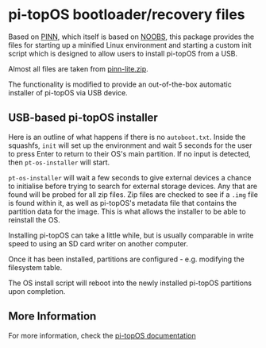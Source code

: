 # pi-topOS bootloader/recovery files

Based on [PINN](https://github.com/procount/pinn), which itself is based on [NOOBS](https://github.com/raspberrypi/noobs), this package provides the files for starting up a minified Linux environment and starting a custom init script which is designed to allow users to install pi-topOS from a USB.

Almost all files are taken from [pinn-lite.zip](http://sourceforge.net/projects/pinn/files/pinn-lite.zip).

The functionality is modified to provide an out-of-the-box automatic installer of pi-topOS via USB device.

## USB-based pi-topOS installer

Here is an outline of what happens if there is no `autoboot.txt`.
Inside the squashfs, `init` will set up the environment and wait 5 seconds for the user to press Enter to return to their OS's main partition. If no input is detected, then `pt-os-installer` will start.

`pt-os-installer` will wait a few seconds to give external devices a chance to initialise before trying to search for external storage devices. Any that are found will be probed for all zip files. Zip files are checked to see if a `.img` file is found within it, as well as pi-topOS's metadata file that contains the partition data for the image. This is what allows the installer to be able to reinstall the OS.

Installing pi-topOS can take a little while, but is usually comparable in write speed to using an SD card writer on another computer.

Once it has been installed, partitions are configured - e.g. modifying the filesystem table.

The OS install script will reboot into the newly installed pi-topOS partitions upon completion.


## More Information

For more information, check the [pi-topOS documentation](https://pi-top.github.io/docs/)

<!-- ### Partitions

The files in this package make up the files in the first partition on a modern pi-topOS SD card (Buster onwards).

### How files are managed

Partition 5 is main partition - partition 1 is mounted as /recovery in the filesystem table and `pt-recovery` handles updating the files.

`dpkg-divert` is used as FAT is not handled well.
 -->
